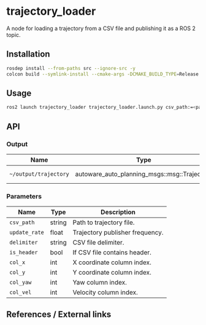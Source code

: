 # trajectory_loader
A node for loading a trajectory from a CSV file and publishing it as a ROS 2 topic.

## Installation

```bash
rosdep install --from-paths src --ignore-src -y
colcon build --symlink-install --cmake-args -DCMAKE_BUILD_TYPE=Release -DCMAKE_EXPORT_COMPILE_COMMANDS=On --packages-up-to trajectory_loader
```

## Usage

```bash
ros2 launch trajectory_loader trajectory_loader.launch.py csv_path:=<path_to_csv_file>
```

## API

### Output

| Name                              | Type                                         | Description                    |
| --------------------------------- | -------------------------------------------- | ------------------------------ |
| `~/output/trajectory`             | autoware_auto_planning_msgs::msg::Trajectory | Vehicle trajectory.            |


### Parameters

| Name          | Type   | Description                     |
| ------------- | ------ | ------------------------------- |
| `csv_path`    | string | Path to trajectory file.        |
| `update_rate` | float  | Trajectory publisher frequency. |
| `delimiter`   | string | CSV file delimiter.             |
| `is_header`   | bool   | If CSV file contains header.    |
| `col_x`       | int    | X coordinate column index.      |
| `col_y`       | int    | Y coordinate column index.      |
| `col_yaw`     | int    | Yaw column index.               |
| `col_vel`     | int    | Velocity column index.          |


## References / External links
